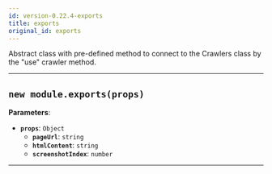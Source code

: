 ```yaml
---
id: version-0.22.4-exports
title: exports
original_id: exports
---
```


<a name="exports"></a>

Abstract class with pre-defined method to connect to the Crawlers class by the "use" crawler method.

---

<a name="module.exports"></a>

## `new module.exports(props)`

**Parameters**:

-   **`props`**: `Object`
    -   **`pageUrl`**: `string`
    -   **`htmlContent`**: `string`
    -   **`screenshotIndex`**: `number`

---
